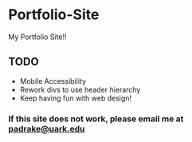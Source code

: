 # Portfolio-Site
My Portfolio Site!!
## TODO 
- Mobile Accessibility
- Rework divs to use header hierarchy
- Keep having fun with web design!

### If this site does not work, please email me at padrake@uark.edu

